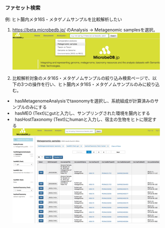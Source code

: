### ファセット検索 ###

例: ヒト腸内メタ16S・メタゲノムサンプルを比較解析したい  
1. https://beta.microbedb.jp/
のAnalysis -> Metagenomic samplesを選択。
![facetTop](https://github.com/MicrobeDBjp/document/blob/master/Figures/facetTop.jpg)
  
2. 比較解析対象のメタ16S・メタゲノムサンプルの絞り込み検索ページで、以下の3つの操作を行い、ヒト腸内メタ16S・メタゲノムサンプルのみに絞り込む。
+   hasMetagenomeAnalysisでtaxonomyを選択し、系統組成が計算済みのサンプルのみにする
+   hasMEO (Text)にgutと入力し、サンプリングされた環境を腸内とする
+   hasHostTaxonomy (Text)にhumanと入力し、宿主の生物をヒトに限定する
![facetSamplechoose](https://github.com/MicrobeDBjp/document/blob/master/Figures/facetSamplechoose.jpg)
